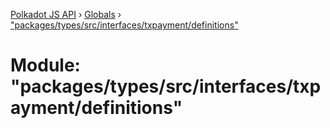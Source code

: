[Polkadot JS API](../README.md) › [Globals](../globals.md) › ["packages/types/src/interfaces/txpayment/definitions"](_packages_types_src_interfaces_txpayment_definitions_.md)

# Module: "packages/types/src/interfaces/txpayment/definitions"


